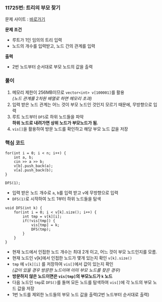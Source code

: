 ### 11725번: 트리의 부모 찾기

문제 사이트 : [바로가기](https://www.acmicpc.net/problem/11725)

**문제 조건**
- 루트가 1인 임의의 트리 입력
- 노드의 개수를 입력받고, 노드 간의 관계를 입력

**출력**  
- 2번 노드부터 순서대로 부모 노드의 값을 출력

### 풀이
1. 메모리 제한이 256MB이므로 `vector<int> v[100001]`를 활용  
_(노드 관계를 2차원 배열로 하면 메모리 초과)_
2. 입력 받은 노드 관계는 어느 것이 부모 노드인 것인지 모르기 때문에, 무방향으로 입력 
3. 루트 노드부터 `DFS`로 하위 노드들을 파악  
**하위 노드로 내려가면 상위 노드가 부모노드가 됨.**
4. `vis[]`을 활용하여 방문 노드를 확인하고 해당 부모 노드 값을 저장

### 핵심 코드
```
for(int i = 0; i < n; i++) {
    int a, b;
    cin >> a >> b;
    v[b].push_back(a);
    v[a].push_back(b);
}

DFS(1);
```
- 입력 받은 노드 개수로 `a`, `b`를 입력 받고 `v`에 무방향으로 입력
- `DFS(1)`로 시작하여 노드 1부터 하위 노드들을 탐색

```
void DFS(int k) {
    for(int i = 0; i < v[k].size(); i++) {
        int tmp = v[k][i];
        if(!vis[tmp]) {
            vis[tmp] = k;
            DFS(tmp);
        }
    }
}
```
- 현재 노드에서 인접한 노드 개수는 최대 2개 이고, 어느 것이 부모 노드인지를 모름.
- 현재 노드인 v[k]에서 인접한 노드가 몇개 있는지 확인 `v[k].size()`
- `tmp` 에 `v[k][i]` 를 저장하여 `vis[]`에서 값이 있는지 확인  
_(값이 있을 경우 방문한 노드이며 이미 부모 노드를 찾은 경우)_
- **방문하지 않은 노드이면은 `vis[tmp]`의 부모노드가 `k` 노드**
- 다음 노드인 `tmp`로 `DFS()`를 돌며 모든 노드를 탐색하여 `vis[]`에 각 노드의 부모 노드 값을 저장
- 1번 노드를 제외한 노드들의 부모 노드 값을 출력(2번 노드부터 순서대로 출력) 

